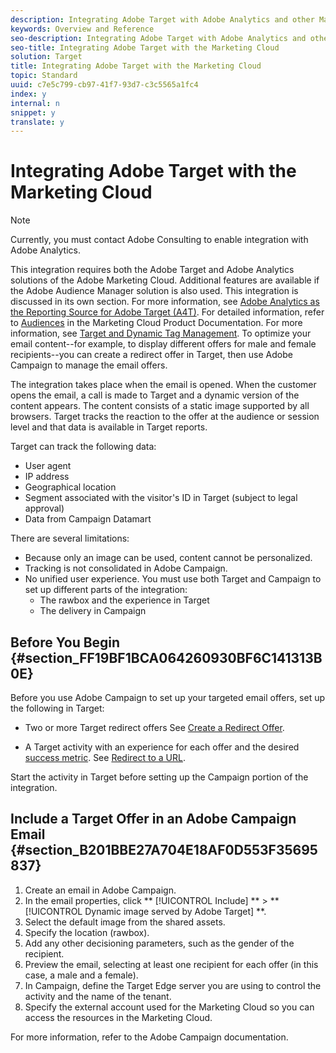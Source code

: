```yaml
---
description: Integrating Adobe Target with Adobe Analytics and other Marketing Cloud solutions enables the use of the same data, audiences, and metrics in both solutions.
keywords: Overview and Reference
seo-description: Integrating Adobe Target with Adobe Analytics and other Marketing Cloud solutions enables the use of the same data, audiences, and metrics in both solutions.
seo-title: Integrating Adobe Target with the Marketing Cloud
solution: Target
title: Integrating Adobe Target with the Marketing Cloud
topic: Standard
uuid: c7e5c799-cb97-41f7-93d7-c3c5565a1fc4
index: y
internal: n
snippet: y
translate: y
---
```


# Integrating Adobe Target with the Marketing Cloud


>[!NOTE]
>
>Currently, you must contact Adobe Consulting to enable integration with Adobe Analytics.



This integration requires both the Adobe Target and Adobe Analytics solutions of the Adobe Marketing Cloud. Additional features are available if the Adobe Audience Manager solution is also used. 
This integration is discussed in its own section. For more information, see [ Adobe Analytics as the Reporting Source for Adobe Target (A4T)](a4t.md#concept_7540C8C04259434AB6EE33B09F47A1DE). 
For detailed information, refer to [ Audiences](https://marketing.adobe.com/resources/help/en_US/mcloud/audience_library.html) in the Marketing Cloud Product Documentation. 
For more information, see [ Target and Dynamic Tag Management](https://marketing.adobe.com/resources/help/en_US/dtm/target.html). 
To optimize your email content--for example, to display different offers for male and female recipients--you can create a redirect offer in Target, then use Adobe Campaign to manage the email offers. 

The integration takes place when the email is opened. When the customer opens the email, a call is made to Target and a dynamic version of the content appears. The content consists of a static image supported by all browsers. Target tracks the reaction to the offer at the audience or session level and that data is available in Target reports. 

Target can track the following data: 


* User agent
* IP address
* Geographical location
* Segment associated with the visitor's ID in Target (subject to legal approval)
* Data from Campaign Datamart


There are several limitations: 


* Because only an image can be used, content cannot be personalized.
* Tracking is not consolidated in Adobe Campaign.
* No unified user experience. You must use both Target and Campaign to set up different parts of the integration: 
    * The rawbox and the experience in Target
    * The delivery in Campaign




## Before You Begin {#section_FF19BF1BCA064260930BF6C141313B0E}

Before you use Adobe Campaign to set up your targeted email offers, set up the following in Target: 


* Two or more Target redirect offers See [ Create a Redirect Offer](https://marketing.adobe.com/resources/help/en_US/target/target/t_offer_redirect.html). 

* A Target activity with an experience for each offer and the desired [ success metric](https://marketing.adobe.com/resources/help/en_US/target/target/r_success_metrics.html). See [ Redirect to a URL](https://marketing.adobe.com/resources/help/en_US/target/target/t_redirect_offer.html). 



Start the activity in Target before setting up the Campaign portion of the integration. 

## Include a Target Offer in an Adobe Campaign Email {#section_B201BBE27A704E18AF0D553F35695837}


1. Create an email in Adobe Campaign.
1. In the email properties, click ** [!UICONTROL  Include] ** > ** [!UICONTROL  Dynamic image served by Adobe Target] **.
1. Select the default image from the shared assets.
1. Specify the location (rawbox).
1. Add any other decisioning parameters, such as the gender of the recipient.
1. Preview the email, selecting at least one recipient for each offer (in this case, a male and a female).
1. In Campaign, define the Target Edge server you are using to control the activity and the name of the tenant.
1. Specify the external account used for the Marketing Cloud so you can access the resources in the Marketing Cloud.


For more information, refer to the Adobe Campaign documentation. 
